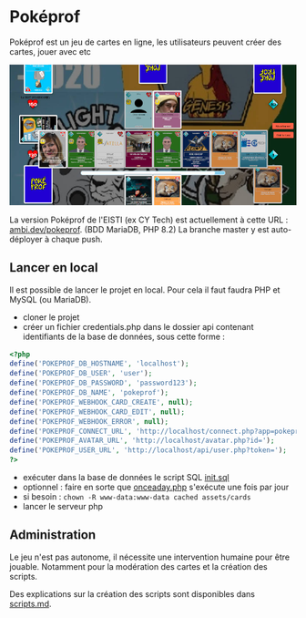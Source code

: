 # Poképrof

Poképrof est un jeu de cartes en ligne, les utilisateurs peuvent créer des cartes, jouer avec etc

![Capture d'écran de Brali en 2022](screenshot.jpg)

La version Poképrof de l'EISTI (ex CY Tech) est actuellement à cette URL : [ambi.dev/pokeprof](https://ambi.dev/pokeprof). (BDD MariaDB, PHP 8.2)
La branche master y est auto-déployer à chaque push.

## Lancer en local

Il est possible de lancer le projet en local.
Pour cela il faut faudra PHP et MySQL (ou MariaDB).
 - cloner le projet
 - créer un fichier credentials.php dans le dossier api contenant identifiants de la base de données, sous cette forme :
```php
<?php
define('POKEPROF_DB_HOSTNAME', 'localhost');
define('POKEPROF_DB_USER', 'user');
define('POKEPROF_DB_PASSWORD', 'password123');
define('POKEPROF_DB_NAME', 'pokeprof');
define('POKEPROF_WEBHOOK_CARD_CREATE', null);
define('POKEPROF_WEBHOOK_CARD_EDIT', null);
define('POKEPROF_WEBHOOK_ERROR', null);
define('POKEPROF_CONNECT_URL', 'http://localhost/connect.php?app=pokeprof&params=');
define('POKEPROF_AVATAR_URL', 'http://localhost/avatar.php?id=');
define('POKEPROF_USER_URL', 'http://localhost/api/user.php?token=');
?>
```
 - exécuter dans la base de données le script SQL [init.sql](init.sql)
 - optionnel : faire en sorte que [onceaday.php](api/onceaday.php) s'exécute une fois par jour
 - si besoin : `chown -R www-data:www-data cached assets/cards `
 - lancer le serveur php


## Administration

Le jeu n'est pas autonome, il nécessite une intervention humaine pour être jouable. Notamment pour la modération des cartes et la création des scripts.

Des explications sur la création des scripts sont disponibles dans [scripts.md](scripts.md).